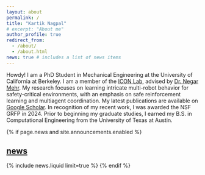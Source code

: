 ```yaml
---
layout: about
permalink: /
title: "Kartik Nagpal"
# excerpt: "About me"
author_profile: true
redirect_from:
  - /about/
  - /about.html
news: true # includes a list of news items
---
```


Howdy! I am a PhD Student in Mechanical Engineering at the University of California at Berkeley. I am  a member of the [ICON Lab](https://iconlab.negarmehr.com/), advised by [Dr. Negar Mehr](https://negarmehr.com/). My research focuses on learning intricate multi-robot behavior for safety-critical environments, with an emphasis on safe reinforcement learning and multiagent coordination. My latest publications are available on [Google Scholar](https://scholar.google.com/citations?hl=en&user=UezOFIsAAAAJ&view_op=list_works&sortby=pubdate). In recognition of my recent work, I was awarded the NSF GRFP in 2024. Prior to beginning my graduate studies, I earned my B.S. in Computational Engineering from the University of Texas at Austin.

<!-- News -->
{% if page.news and site.announcements.enabled %}
  <h2>
    <a href="{{ '/news/' | relative_url }}" style="color: inherit">news</a>
  </h2>
  {% include news.liquid limit=true %}
{% endif %}

<!-- Kartik is a PhD Student in Mechanical Engineering at the University of California at Berkeley. Kartik is a member of the [ICON Lab](https://iconlab.negarmehr.com/), advised by [Dr. Negar Mehr](https://negarmehr.com/). His research focuses on learning intricate multi-robot behavior for safety-critical environments, with an emphasis on safe reinforcement learning and multiagent coordination. His latest publications are available on [Google Scholar](https://scholar.google.com/citations?hl=en&user=UezOFIsAAAAJ&view_op=list_works&sortby=pubdate). In recognition of his work, he was awarded the NSF GRFP in 2024. Prior to his graduate studies, Kartik earned his B.S. in Computational Engineering from the University of Texas at Austin. -->

<!-- , where he also worked as an assistant researcher in the [UT Autonomous Systems Group](https://u-t-autonomous.github.io/index.html) which operates under [Dr. Ufuk Topcu](https://www.ae.utexas.edu/people/faculty/faculty-directory/topcu). Kartik worked closely with [Yue Yu](https://yueyu19.github.io/) on real-time Optimization-based motion planners for UAVs, and also worked with [Steve Carr](https://stevencarrau.com/) and [Frank Djeomou](https://franckdjeumou.github.io/). Also during his undergraduate degree, Kartik was a member of the [ASTRIAGraph](http://astria.tacc.utexas.edu/AstriaGraph/) team under [Dr. Moriba Jah](https://www.ae.utexas.edu/people/faculty/faculty-directory/jah) which performs data analysis on space debris to form the largest Space Domain Awareness data framework in the world and thus inform policy. -->
